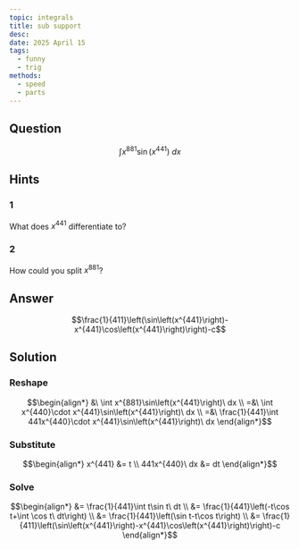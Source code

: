 ```yaml
---
topic: integrals
title: sub support
desc: 
date: 2025 April 15
tags:
  - funny
  - trig
methods:
  - speed
  - parts
---
```



## Question
```math
\int
  x^{881} \sin\left( x^{441} \right)
\ dx
```


## Hints

### 1
What does $x^{441}$ differentiate to?

### 2
How could you split $x^{881}$?


## Answer
```math
\frac{1}{411}\left(\sin\left(x^{441}\right)-x^{441}\cos\left(x^{441}\right)\right)-c
```


## Solution

### Reshape
```math
\begin{align*}
  &\ \int x^{881}\sin\left(x^{441}\right)\ dx
  \\ =&\ \int x^{440}\cdot x^{441}\sin\left(x^{441}\right)\ dx
  \\ =&\ \frac{1}{441}\int 441x^{440}\cdot x^{441}\sin\left(x^{441}\right)\ dx
\end{align*}
```

### Substitute
```math
\begin{align*}
  x^{441} &= t
  \\ 441x^{440}\ dx &= dt
\end{align*}
```

### Solve
```math
\begin{align*}
  &= \frac{1}{441}\int t\sin t\ dt
  \\ &= \frac{1}{441}\left(-t\cos t+\int \cos t\ dt\right)
  \\ &= \frac{1}{441}\left(\sin t-t\cos t\right)
  \\ &= \frac{1}{411}\left(\sin\left(x^{441}\right)-x^{441}\cos\left(x^{441}\right)\right)-c
\end{align*}
```
